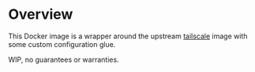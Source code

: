 # Overview

This Docker image is a wrapper around the upstream [tailscale](https://hub.docker.com/r/tailscale/tailscale) image with some custom configuration glue. 

WIP, no guarantees or warranties.
